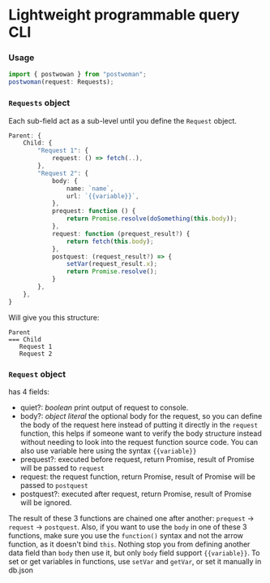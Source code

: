# Lightweight programmable query CLI

### Usage

```typescript
import { postwowan } from "postwoman";
postwoman(request: Requests);
```

### `Requests` object

Each sub-field act as a sub-level until you define the `Request` object.

```typescript
Parent: {
    Child: {
        "Request 1": {
            request: () => fetch(..),
        },
        "Request 2": {
            body: {
                name: `name`,
                url: `{{variable}}`,
            },
            prequest: function () {
                return Promise.resolve(doSomething(this.body));
            },
            request: function (prequest_result?) {
                return fetch(this.body);
            },
            postquest: (request_result?) => {
                setVar(request_result.x);
                return Promise.resolve();
            }
        },
    },
}
```

Will give you this structure:

```
Parent
=== Child
   Request 1
   Request 2
```

### `Request` object

has 4 fields:

-   quiet?: _boolean_ print output of request to console.
-   body?: _object literal_ the optional body for the request, so you can define the body of the request here instead of putting it directly in the `request` function, this helps if someone want to verify the body structure instead without needing to look into the request function source code. You can also use variable here using the syntax `{{variable}}`
-   prequest?: executed before request, return Promise, result of Promise will be passed to `request`
-   request: the request function, return Promise, result of Promise will be passed to `postquest`
-   postquest?: executed after request, return Promise, result of Promise will be ignored.

The result of these 3 functions are chained one after another: `prequest` -> `request` -> `postquest`. Also, if you want to use the `body` in one of these 3 functions, make sure you use the `function()` syntax and not the arrow function, as it doesn't bind `this`. Nothing stop you from defining another data field than `body` then use it, but only `body` field support `{{variable}}`. To set or get variables in functions, use `setVar` and `getVar`, or set it manually in db.json
